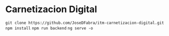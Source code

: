 # Carnetizacion Digital
`git clone https://github.com/JoseDFabra/itm-carnetizacion-digital.git`
`npm install`
`npm run backend`
`ng serve -o`